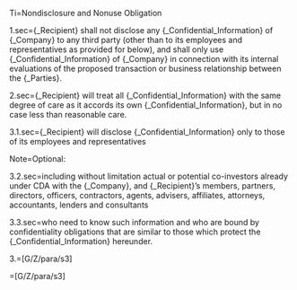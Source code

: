 Ti=Nondisclosure and Nonuse Obligation

1.sec={_Recipient} shall not disclose any {_Confidential_Information} of {_Company} to any third party (other than to its employees and representatives as provided for below), and shall only use {_Confidential_Information} of {_Company} in connection with its internal evaluations of the proposed transaction or business relationship between the {_Parties}.

2.sec={_Recipient} will treat all {_Confidential_Information} with the same degree of care as it accords its own {_Confidential_Information}, but in no case less than reasonable care.

3.1.sec={_Recipient} will disclose {_Confidential_Information} only to those of its employees and representatives

Note=Optional:

3.2.sec=including without limitation actual or potential co-investors already under CDA with the {_Company}, and {_Recipient}’s members, partners, directors, officers, contractors, agents, advisers, affiliates, attorneys, accountants, lenders and consultants

3.3.sec=who need to know such information and who are bound by confidentiality obligations that are similar to those which protect the {_Confidential_Information} hereunder.

3.=[G/Z/para/s3]

=[G/Z/para/s3]
